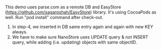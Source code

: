 This demo uses parse.com as a remote DB and EasyStore (https://github.com/sagarpshah/EasyStore) library.
It's using CocoaPods as well. Run "pod install" command after check-out.

1) In step-4, we inserted in DB same entry again and again with new KEY always.
2) We have to make sure NanoStore uses UPDATE query & not INSERT query, while adding (i.e. updating) objects with same objectID.